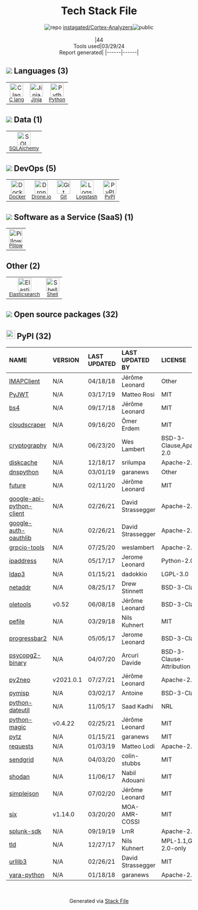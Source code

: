 <!--
&lt;--- Readme.md Snippet without images Start ---&gt;
## Tech Stack
instagated/Cortex-Analyzers is built on the following main stack:

- [C lang](http://en.wikipedia.org/wiki/C_(programming_language)) – Languages
- [Jinja](https://palletsprojects.com/p/jinja/) – Templating Languages & Extensions
- [Python](https://www.python.org) – Languages
- [SQLAlchemy](http://www.sqlalchemy.org/) – Object Relational Mapper (ORM)
- [Docker](https://www.docker.com/) – Virtual Machine Platforms & Containers
- [Drone.io](https://drone.io/) – Continuous Integration
- [Logstash](http://logstash.net/) – Log Management
- [Pillow](https://python-pillow.github.io/) – Image Processing and Management
- [Elasticsearch](https://www.elastic.co/products/elasticsearch) – Search as a Service
- [Shell](https://en.wikipedia.org/wiki/Shell_script) – Shells

Full tech stack [here](/techstack.md)

&lt;--- Readme.md Snippet without images End ---&gt;

&lt;--- Readme.md Snippet with images Start ---&gt;
## Tech Stack
instagated/Cortex-Analyzers is built on the following main stack:

- <img width='25' height='25' src='https://img.stackshare.io/no-img-open-source.png' alt='C lang'/> [C lang](http://en.wikipedia.org/wiki/C_(programming_language)) – Languages
- <img width='25' height='25' src='https://img.stackshare.io/service/2303/New_Project__20_.png' alt='Jinja'/> [Jinja](https://palletsprojects.com/p/jinja/) – Templating Languages & Extensions
- <img width='25' height='25' src='https://img.stackshare.io/service/993/pUBY5pVj.png' alt='Python'/> [Python](https://www.python.org) – Languages
- <img width='25' height='25' src='https://img.stackshare.io/service/1839/q5uAkmy7.png' alt='SQLAlchemy'/> [SQLAlchemy](http://www.sqlalchemy.org/) – Object Relational Mapper (ORM)
- <img width='25' height='25' src='https://img.stackshare.io/service/586/n4u37v9t_400x400.png' alt='Docker'/> [Docker](https://www.docker.com/) – Virtual Machine Platforms & Containers
- <img width='25' height='25' src='https://img.stackshare.io/service/668/R_wMcCqN_400x400.png' alt='Drone.io'/> [Drone.io](https://drone.io/) – Continuous Integration
- <img width='25' height='25' src='https://img.stackshare.io/service/1683/preview.png' alt='Logstash'/> [Logstash](http://logstash.net/) – Log Management
- <img width='25' height='25' src='https://img.stackshare.io/service/2375/default_1f67b0ca7416a9f52beb655f90b5602d5ef74b75.jpg' alt='Pillow'/> [Pillow](https://python-pillow.github.io/) – Image Processing and Management
- <img width='25' height='25' src='https://img.stackshare.io/service/841/Image_2019-05-20_at_4.58.04_PM.png' alt='Elasticsearch'/> [Elasticsearch](https://www.elastic.co/products/elasticsearch) – Search as a Service
- <img width='25' height='25' src='https://img.stackshare.io/service/4631/default_c2062d40130562bdc836c13dbca02d318205a962.png' alt='Shell'/> [Shell](https://en.wikipedia.org/wiki/Shell_script) – Shells

Full tech stack [here](/techstack.md)

&lt;--- Readme.md Snippet with images End ---&gt;
-->
<div align="center">

# Tech Stack File
![](https://img.stackshare.io/repo.svg "repo") [instagated/Cortex-Analyzers](https://github.com/instagated/Cortex-Analyzers)![](https://img.stackshare.io/public_badge.svg "public")
<br/><br/>
|44<br/>Tools used|03/29/24 <br/>Report generated|
|------|------|
</div>

## <img src='https://img.stackshare.io/languages.svg'/> Languages (3)
<table><tr>
  <td align='center'>
  <img width='36' height='36' src='https://img.stackshare.io/no-img-open-source.png' alt='C lang'>
  <br>
  <sub><a href="http://en.wikipedia.org/wiki/C_(programming_language)">C lang</a></sub>
  <br>
  <sub></sub>
</td>

<td align='center'>
  <img width='36' height='36' src='https://img.stackshare.io/service/2303/New_Project__20_.png' alt='Jinja'>
  <br>
  <sub><a href="https://palletsprojects.com/p/jinja/">Jinja</a></sub>
  <br>
  <sub></sub>
</td>

<td align='center'>
  <img width='36' height='36' src='https://img.stackshare.io/service/993/pUBY5pVj.png' alt='Python'>
  <br>
  <sub><a href="https://www.python.org">Python</a></sub>
  <br>
  <sub></sub>
</td>

</tr>
</table>

## <img src='https://img.stackshare.io/databases.svg'/> Data (1)
<table><tr>
  <td align='center'>
  <img width='36' height='36' src='https://img.stackshare.io/service/1839/q5uAkmy7.png' alt='SQLAlchemy'>
  <br>
  <sub><a href="http://www.sqlalchemy.org/">SQLAlchemy</a></sub>
  <br>
  <sub></sub>
</td>

</tr>
</table>

## <img src='https://img.stackshare.io/devops.svg'/> DevOps (5)
<table><tr>
  <td align='center'>
  <img width='36' height='36' src='https://img.stackshare.io/service/586/n4u37v9t_400x400.png' alt='Docker'>
  <br>
  <sub><a href="https://www.docker.com/">Docker</a></sub>
  <br>
  <sub></sub>
</td>

<td align='center'>
  <img width='36' height='36' src='https://img.stackshare.io/service/668/R_wMcCqN_400x400.png' alt='Drone.io'>
  <br>
  <sub><a href="https://drone.io/">Drone.io</a></sub>
  <br>
  <sub></sub>
</td>

<td align='center'>
  <img width='36' height='36' src='https://img.stackshare.io/service/1046/git.png' alt='Git'>
  <br>
  <sub><a href="http://git-scm.com/">Git</a></sub>
  <br>
  <sub></sub>
</td>

<td align='center'>
  <img width='36' height='36' src='https://img.stackshare.io/service/1683/preview.png' alt='Logstash'>
  <br>
  <sub><a href="http://logstash.net/">Logstash</a></sub>
  <br>
  <sub></sub>
</td>

<td align='center'>
  <img width='36' height='36' src='https://img.stackshare.io/service/12572/-RIWgodF_400x400.jpg' alt='PyPI'>
  <br>
  <sub><a href="https://pypi.org/">PyPI</a></sub>
  <br>
  <sub></sub>
</td>

</tr>
</table>

## <img src='https://img.stackshare.io/saas.svg'/> Software as a Service (SaaS) (1)
<table><tr>
  <td align='center'>
  <img width='36' height='36' src='https://img.stackshare.io/service/2375/default_1f67b0ca7416a9f52beb655f90b5602d5ef74b75.jpg' alt='Pillow'>
  <br>
  <sub><a href="https://python-pillow.github.io/">Pillow</a></sub>
  <br>
  <sub></sub>
</td>

</tr>
</table>

## Other (2)
<table><tr>
  <td align='center'>
  <img width='36' height='36' src='https://img.stackshare.io/service/841/Image_2019-05-20_at_4.58.04_PM.png' alt='Elasticsearch'>
  <br>
  <sub><a href="https://www.elastic.co/products/elasticsearch">Elasticsearch</a></sub>
  <br>
  <sub></sub>
</td>

<td align='center'>
  <img width='36' height='36' src='https://img.stackshare.io/service/4631/default_c2062d40130562bdc836c13dbca02d318205a962.png' alt='Shell'>
  <br>
  <sub><a href="https://en.wikipedia.org/wiki/Shell_script">Shell</a></sub>
  <br>
  <sub></sub>
</td>

</tr>
</table>


## <img src='https://img.stackshare.io/group.svg' /> Open source packages (32)</h2>

## <img width='24' height='24' src='https://img.stackshare.io/service/12572/-RIWgodF_400x400.jpg'/> PyPI (32)

|NAME|VERSION|LAST UPDATED|LAST UPDATED BY|LICENSE|VULNERABILITIES|
|:------|:------|:------|:------|:------|:------|
|[IMAPClient](https://pypi.org/project/IMAPClient)|N/A|04/18/18|Jérôme Leonard |Other|N/A|
|[PyJWT](https://pypi.org/project/PyJWT)|N/A|03/17/19|Matteo Rosi |MIT|N/A|
|[bs4](https://pypi.org/project/bs4)|N/A|09/17/18|Jérôme Leonard |MIT|N/A|
|[cloudscraper](https://pypi.org/project/cloudscraper)|N/A|09/16/20|Ömer Erdem |MIT|N/A|
|[cryptography](https://pypi.org/project/cryptography)|N/A|06/23/20|Wes Lambert |BSD-3-Clause,Apache-2.0|N/A|
|[diskcache](https://pypi.org/project/diskcache)|N/A|12/18/17|srilumpa |Apache-2.0|N/A|
|[dnspython](https://pypi.org/project/dnspython)|N/A|03/01/19|garanews |Other|N/A|
|[future](https://pypi.org/project/future)|N/A|02/11/20|Jérôme Leonard |MIT|N/A|
|[google-api-python-client](https://pypi.org/project/google-api-python-client)|N/A|02/26/21|David Strassegger |Apache-2.0|N/A|
|[google-auth-oauthlib](https://pypi.org/project/google-auth-oauthlib)|N/A|02/26/21|David Strassegger |Apache-2.0|N/A|
|[grpcio-tools](https://pypi.org/project/grpcio-tools)|N/A|07/25/20|weslambert |Apache-2.0|N/A|
|[ipaddress](https://pypi.org/project/ipaddress)|N/A|05/17/17|Jerome Leonard |Python-2.0|N/A|
|[ldap3](https://pypi.org/project/ldap3)|N/A|01/15/21|dadokkio |LGPL-3.0|N/A|
|[netaddr](https://pypi.org/project/netaddr)|N/A|08/25/17|Drew Stinnett |BSD-3-Clause|N/A|
|[oletools](https://pypi.org/project/oletools)|v0.52|06/08/18|Jérôme Leonard |BSD-3-Clause|N/A|
|[pefile](https://pypi.org/project/pefile)|N/A|03/29/18|Nils Kuhnert |MIT|N/A|
|[progressbar2](https://pypi.org/project/progressbar2)|N/A|05/05/17|Jerome Leonard |BSD-3-Clause|N/A|
|[psycopg2-binary](https://pypi.org/project/psycopg2-binary)|N/A|04/07/20|Arcuri Davide |BSD-3-Clause-Attribution|N/A|
|[py2neo](https://pypi.org/project/py2neo)|v2021.0.1|07/27/21|Jérôme Leonard |Apache-2.0|N/A|
|[pymisp](https://pypi.org/project/pymisp)|N/A|03/02/17|Antoine |BSD-3-Clause|N/A|
|[python-dateutil](https://pypi.org/project/python-dateutil)|N/A|11/05/17|Saad Kadhi |NRL|N/A|
|[python-magic](https://pypi.org/project/python-magic)|v0.4.22|02/25/21|Jérôme Leonard |MIT|N/A|
|[pytz](https://pypi.org/project/pytz)|N/A|01/15/21|garanews |MIT|N/A|
|[requests](https://pypi.org/project/requests)|N/A|01/03/19|Matteo Lodi |Apache-2.0|N/A|
|[sendgrid](https://pypi.org/project/sendgrid)|N/A|04/03/20|colin-stubbs |MIT|N/A|
|[shodan](https://pypi.org/project/shodan)|N/A|11/06/17|Nabil Adouani |MIT|N/A|
|[simplejson](https://pypi.org/project/simplejson)|N/A|07/02/20|Jérôme Leonard |MIT|N/A|
|[six](https://pypi.org/project/six)|v1.14.0|03/20/20|MOA-AMR-COSSI |MIT|N/A|
|[splunk-sdk](https://pypi.org/project/splunk-sdk)|N/A|09/19/19|LmR |Apache-2.0|N/A|
|[tld](https://pypi.org/project/tld)|N/A|12/27/17|Nils Kuhnert |MPL-1.1,GPL-2.0-only|N/A|
|[urllib3](https://pypi.org/project/urllib3)|N/A|02/26/21|David Strassegger |MIT|N/A|
|[yara-python](https://pypi.org/project/yara-python)|N/A|01/18/18|garanews |Apache-2.0|N/A|

<br/>
<div align='center'>

Generated via [Stack File](https://github.com/marketplace/stack-file)
